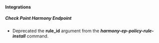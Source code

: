 
#### Integrations
##### Check Point Harmony Endpoint
- Deprecated the **rule_id** argument from the ***harmony-ep-policy-rule-install*** command.

